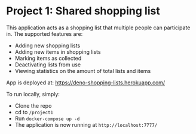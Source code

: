 # Project 1: Shared shopping list

This application acts as a shopping list that multiple
people can participate in. The supported features are:
- Adding new shopping lists
- Adding new items in shopping lists
- Marking items as collected
- Deactivating lists from use
- Viewing statistics on the amount of total lists and items

App is deployed at:
https://deno-shopping-lists.herokuapp.com/

To run locally, simply:
- Clone the repo
- cd to ```/project1```
- Run ```docker-compose up -d```
- The application is now running at ```http://localhost:7777/```